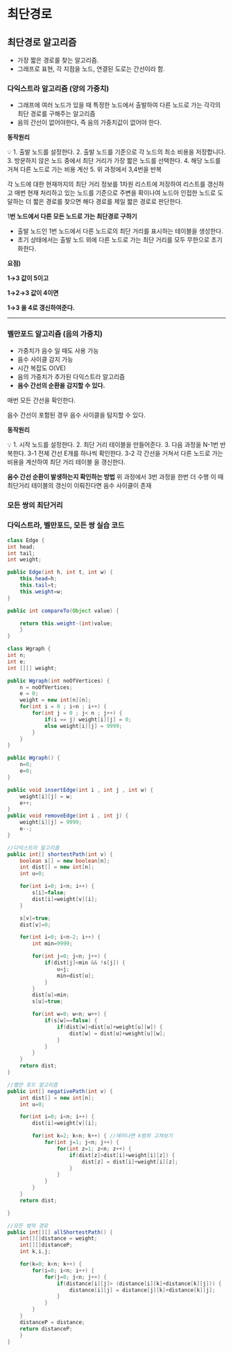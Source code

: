 # 최단경로

## 최단경로 알고리즘

- 가장 짧은 경로를 찾는 알고리즘.
- 그래프로 표현, 각 지점을 노드, 연결된 도로는 간선이라 함.

### 다익스트라 알고리즘 (양의 가중치)

- 그래프에 여러 노드가 있을 때 특정한 노드에서 출발하여 다른 노드로 가는 각각의 최단 경로를 구해주는 알고리즘
- 음의 간선이 없어야한다, 즉 음의 가중치값이 없어야 한다.

********************동작원리********************

<aside>
💡 1. 출발 노드를 설정한다.
2. 출발 노드를 기준으로 각 노드의 최소 비용을 저장합니다.
3. 방문하지 않은 노드 중에서 최단 거리가 가장 짧은 노드를 선택한다.
4. 해당 노드를 거쳐 다른 노드로 가는 비용 계산
5. 위 과정에서 3,4번을 반복

각 노드에 대한 현재까지의 최단 거리 정보를 1차원 리스트에 저장하여 리스트를 갱신하고 매번 현재 처리하고 있는 노드를 기준으로 주변을 확이나여 노드아 인접한 노드로 도달하는 더 짧은 경로를 찾으면 해다 경로를 제일 짧은 경로로 판단한다.

</aside>

1**번 노드에서 다른 모든 노드로 가는 최단경로 구하기**

- 출발 노드인 1번 노드에서 다른 노드로의 최단 거리를 표시하는 테이블을 생성한다.
- 초기 상태에서는 출발 노드 외에 다른 노드로 가는 최단 거리를 모두 무한으로 초기화한다.

**요점)**

**1→3 값이 5이고**

**1→2→3 값이 4이면**

**1→3 을 4로 갱신하여준다.**

---

### 벨만포드 알고리즘 (음의 가중치)

- 가중치가 음수 일 때도 사용 가능
- 음수 사이클 감지 가능
- 시간 복잡도 O(VE)
- 음의 가중치가 추가된 다익스트라 알고리즘
- **음수 간선의 순환을 감지할 수 있다.**

매번 모든 간선을 확인한다.

음수 간선이 포함된 경우 음수 사이클을 탐지할 수 있다.

**동작원리**

<aside>
💡 1. 시작 노드를 설정한다.
2. 최단 거리 테이블을 만들어준다.
3. 다음 과정을 N-1번 반복한다.
    3-1 전체 간선 E개를 하나씩 확인한다.
    3-2 각 간선을 거쳐서 다른 노드로 가는 비용을 계산하여 최단 거리 테이블      을 갱신한다.

**음수 간선 순환이 발생하는지 확인하는 방법**
     위 과정에서 3번 과정을 한번 더 수행
     이 때 최단거리 테이블의 갱신이 이뤄진다면 음수 사이클이 존재

</aside>

### 모든 쌍의 최단거리

### 다익스트라, 벨만포드, 모든 쌍 실습 코드

```java
class Edge {
int head;
int tail;
int weight;

public Edge(int h, int t, int w) {
	this.head=h;
	this.tail=t;
	this.weight=w;
}

public int compareTo(Object value) {

	return this.weight-(int)value;
	}
}

```

```java
class Wgraph {
int n;
int e;
int [][] weight;

public Wgraph(int noOfVertices) {
	n = noOfVertices;
	e = 0;
	weight = new int[n][n];
	for(int i = 0 ; i<n ; i++) {
		for(int j = 0 ; j< n ; j++) {
			if(i == j) weight[i][j] = 0;
			else weight[i][j] = 9999;
		}
	}
}

public Wgraph() {
	n=0;
	e=0;
}

public void insertEdge(int i , int j , int w) {
	weight[i][j] = w;
	e++;
}
public void removeEdge(int i , int j) {
	weight[i][j] = 9999;
	e--;
}

//다익스트라 알고리즘
public int[] shortestPath(int v) {
	boolean s[] = new boolean[n];
	int dist[] = new int[n];
	int u=0;

	for(int i=0; i<n; i++) {
		s[i]=false;
		dist[i]=weight[v][i];
	}

	s[v]=true;
	dist[v]=0;

	for(int i=0; i<n-2; i++) {
		int min=9999;

		for(int j=0; j<n; j++) {
			if(dist[j]<min && !s[j]) {
				u=j;
				min=dist[u];
			}
		}
		dist[u]=min;
		s[u]=true;

		for(int w=0; w<n; w++) {
			if(s[w]==false) {
				if(dist[w]>dist[u]+weight[u][w]) {
					dist[w] = dist[u]+weight[u][w];
				}
			}
		}
	}
	return dist;
}

//벨만 포드 알고리즘
public int[] negativePath(int v) {
	int dist[] = new int[n];
	int u=0;

	for(int i=0; i<n; i++) {
		dist[i]=weight[v][i];

		for(int k=2; k<n; k++) { //에러나면 k범위 고쳐보기
			for(int j=1; j<n; j++) {
				for(int z=1; z<n; z++) {
					if(dist[z]>dist[i]+weight[i][z]) {
						dist[z] = dist[i]+weight[i][z];
					}
				}
			}
		}
	}
	return dist;

}

//모든 쌍의 경로
public int[][] allShortestPath() {
	int[][]distance = weight;
	int[][]distanceP;
	int k,i,j;

	for(k=0; k<n; k++) {
		for(i=0; i<n; i++) {
			for(j=0; j<n; j++) {
				if(distance[i][j]> (distance[i][k]+distance[k][j])) {
					distance[i][j] = distance[j][k]+distance[k][j];
				}
			}
		}
	}
	distanceP = distance;
	return distanceP;
	}
}
```
